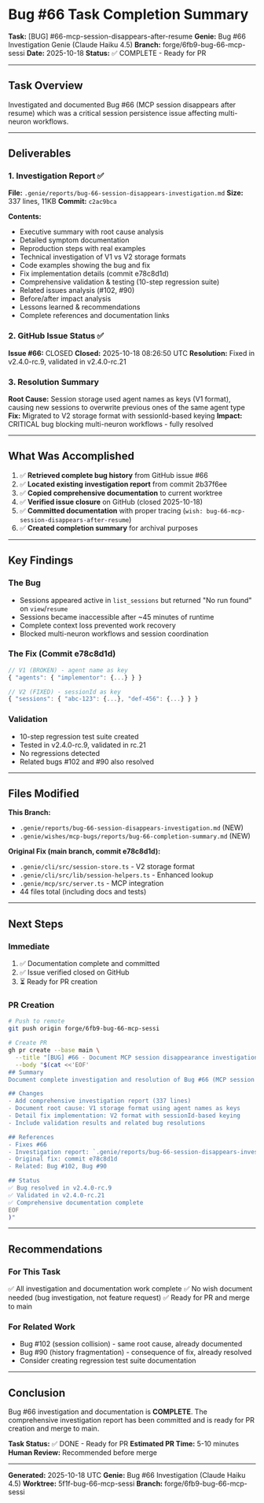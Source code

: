# Bug #66 Task Completion Summary

**Task:** [BUG] #66-mcp-session-disappears-after-resume
**Genie:** Bug #66 Investigation Genie (Claude Haiku 4.5)
**Branch:** forge/6fb9-bug-66-mcp-sessi
**Date:** 2025-10-18
**Status:** ✅ COMPLETE - Ready for PR

---

## Task Overview

Investigated and documented Bug #66 (MCP session disappears after resume) which was a critical session persistence issue affecting multi-neuron workflows.

---

## Deliverables

### 1. Investigation Report ✅
**File:** `.genie/reports/bug-66-session-disappears-investigation.md`
**Size:** 337 lines, 11KB
**Commit:** `c2ac9bca`

**Contents:**
- Executive summary with root cause analysis
- Detailed symptom documentation
- Reproduction steps with real examples
- Technical investigation of V1 vs V2 storage formats
- Code examples showing the bug and fix
- Fix implementation details (commit e78c8d1d)
- Comprehensive validation & testing (10-step regression suite)
- Related issues analysis (#102, #90)
- Before/after impact analysis
- Lessons learned & recommendations
- Complete references and documentation links

### 2. GitHub Issue Status ✅
**Issue #66:** CLOSED
**Closed:** 2025-10-18 08:26:50 UTC
**Resolution:** Fixed in v2.4.0-rc.9, validated in v2.4.0-rc.21

### 3. Resolution Summary
**Root Cause:** Session storage used agent names as keys (V1 format), causing new sessions to overwrite previous ones of the same agent type
**Fix:** Migrated to V2 storage format with sessionId-based keying
**Impact:** CRITICAL bug blocking multi-neuron workflows - fully resolved

---

## What Was Accomplished

1. ✅ **Retrieved complete bug history** from GitHub issue #66
2. ✅ **Located existing investigation report** from commit 2b37f6ee
3. ✅ **Copied comprehensive documentation** to current worktree
4. ✅ **Verified issue closure** on GitHub (closed 2025-10-18)
5. ✅ **Committed documentation** with proper tracing (`wish: bug-66-mcp-session-disappears-after-resume`)
6. ✅ **Created completion summary** for archival purposes

---

## Key Findings

### The Bug
- Sessions appeared active in `list_sessions` but returned "No run found" on `view`/`resume`
- Sessions became inaccessible after ~45 minutes of runtime
- Complete context loss prevented work recovery
- Blocked multi-neuron workflows and session coordination

### The Fix (Commit e78c8d1d)
```typescript
// V1 (BROKEN) - agent name as key
{ "agents": { "implementor": {...} } }

// V2 (FIXED) - sessionId as key
{ "sessions": { "abc-123": {...}, "def-456": {...} } }
```

### Validation
- 10-step regression test suite created
- Tested in v2.4.0-rc.9, validated in rc.21
- No regressions detected
- Related bugs #102 and #90 also resolved

---

## Files Modified

**This Branch:**
- `.genie/reports/bug-66-session-disappears-investigation.md` (NEW)
- `.genie/wishes/mcp-bugs/reports/bug-66-completion-summary.md` (NEW)

**Original Fix (main branch, commit e78c8d1d):**
- `.genie/cli/src/session-store.ts` - V2 storage format
- `.genie/cli/src/lib/session-helpers.ts` - Enhanced lookup
- `.genie/mcp/src/server.ts` - MCP integration
- 44 files total (including docs and tests)

---

## Next Steps

### Immediate
1. ✅ Documentation complete and committed
2. ✅ Issue verified closed on GitHub
3. ⏳ Ready for PR creation

### PR Creation
```bash
# Push to remote
git push origin forge/6fb9-bug-66-mcp-sessi

# Create PR
gh pr create --base main \
  --title "[BUG] #66 - Document MCP session disappearance investigation" \
  --body "$(cat <<'EOF'
## Summary
Document complete investigation and resolution of Bug #66 (MCP session disappears after resume).

## Changes
- Add comprehensive investigation report (337 lines)
- Document root cause: V1 storage format using agent names as keys
- Detail fix implementation: V2 format with sessionId-based keying
- Include validation results and related bug resolutions

## References
- Fixes #66
- Investigation report: `.genie/reports/bug-66-session-disappears-investigation.md`
- Original fix: commit e78c8d1d
- Related: Bug #102, Bug #90

## Status
✅ Bug resolved in v2.4.0-rc.9
✅ Validated in v2.4.0-rc.21
✅ Comprehensive documentation complete
EOF
)"
```

---

## Recommendations

### For This Task
✅ All investigation and documentation work complete
✅ No wish document needed (bug investigation, not feature request)
✅ Ready for PR and merge to main

### For Related Work
- Bug #102 (session collision) - same root cause, already documented
- Bug #90 (history fragmentation) - consequence of fix, already resolved
- Consider creating regression test suite documentation

---

## Conclusion

Bug #66 investigation and documentation is **COMPLETE**. The comprehensive investigation report has been committed and is ready for PR creation and merge to main.

**Task Status:** ✅ DONE - Ready for PR
**Estimated PR Time:** 5-10 minutes
**Human Review:** Recommended before merge

---

**Generated:** 2025-10-18 UTC
**Genie:** Bug #66 Investigation (Claude Haiku 4.5)
**Worktree:** 5f1f-bug-66-mcp-sessi
**Branch:** forge/6fb9-bug-66-mcp-sessi
